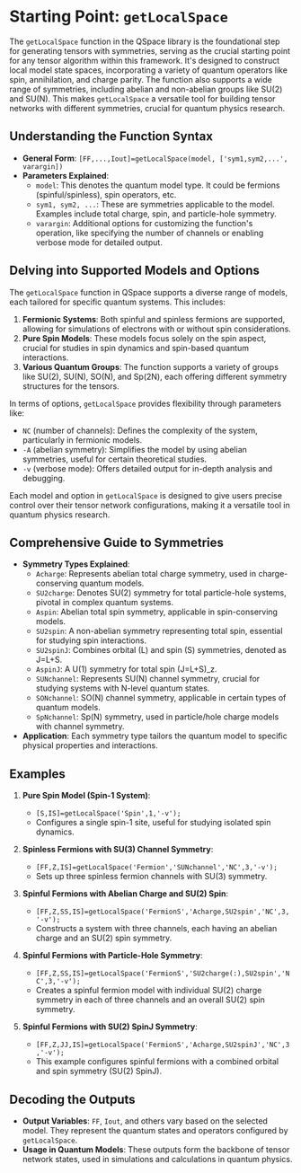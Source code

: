 # Starting Point: `getLocalSpace`

The `getLocalSpace` function in the QSpace library is the foundational step for generating tensors with symmetries, serving as the crucial starting point for any tensor algorithm within this framework. It's designed to construct local model state spaces, incorporating a variety of quantum operators like spin, annihilation, and charge parity. The function also supports a wide range of symmetries, including abelian and non-abelian groups like SU(2) and SU(N). This makes `getLocalSpace` a versatile tool for building tensor networks with different symmetries, crucial for quantum physics research.

## Understanding the Function Syntax

- **General Form**: `[FF,...,Iout]=getLocalSpace(model, ['sym1,sym2,...', varargin])`
- **Parameters Explained**:
    - `model`: This denotes the quantum model type. It could be fermions (spinful/spinless), spin operators, etc.
    - `sym1, sym2, ...`: These are symmetries applicable to the model. Examples include total charge, spin, and particle-hole symmetry.
    - `varargin`: Additional options for customizing the function's operation, like specifying the number of channels or enabling verbose mode for detailed output.

## Delving into Supported Models and Options

The `getLocalSpace` function in QSpace supports a diverse range of models, each tailored for specific quantum systems. This includes:

1. **Fermionic Systems**: Both spinful and spinless fermions are supported, allowing for simulations of electrons with or without spin considerations.
2. **Pure Spin Models**: These models focus solely on the spin aspect, crucial for studies in spin dynamics and spin-based quantum interactions.
3. **Various Quantum Groups**: The function supports a variety of groups like SU(2), SU(N), SO(N), and Sp(2N), each offering different symmetry structures for the tensors.

In terms of options, `getLocalSpace` provides flexibility through parameters like:

- `NC` (number of channels): Defines the complexity of the system, particularly in fermionic models.
- `-A` (abelian symmetry): Simplifies the model by using abelian symmetries, useful for certain theoretical studies.
- `-v` (verbose mode): Offers detailed output for in-depth analysis and debugging.

Each model and option in `getLocalSpace` is designed to give users precise control over their tensor network configurations, making it a versatile tool in quantum physics research.

## Comprehensive Guide to Symmetries

- **Symmetry Types Explained**:
    - `Acharge`: Represents abelian total charge symmetry, used in charge-conserving quantum models.
    - `SU2charge`: Denotes SU(2) symmetry for total particle-hole systems, pivotal in complex quantum systems.
    - `Aspin`: Abelian total spin symmetry, applicable in spin-conserving models.
    - `SU2spin`: A non-abelian symmetry representing total spin, essential for studying spin interactions.
    - `SU2spinJ`: Combines orbital (L) and spin (S) symmetries, denoted as J=L+S.
    - `AspinJ`: A U(1) symmetry for total spin (J=L+S)_z.
    - `SUNchannel`: Represents SU(N) channel symmetry, crucial for studying systems with N-level quantum states.
    - `SONchannel`: SO(N) channel symmetry, applicable in certain types of quantum models.
    - `SpNchannel`: Sp(N) symmetry, used in particle/hole charge models with channel symmetry.
- **Application**: Each symmetry type tailors the quantum model to specific physical properties and interactions.

## Examples

1. **Pure Spin Model (Spin-1 System)**:
    - `[S,IS]=getLocalSpace('Spin',1,'-v');`
    - Configures a single spin-1 site, useful for studying isolated spin dynamics.

2. **Spinless Fermions with SU(3) Channel Symmetry**:
    - `[FF,Z,IS]=getLocalSpace('Fermion','SUNchannel','NC',3,'-v');`
    - Sets up three spinless fermion channels with SU(3) symmetry.

3. **Spinful Fermions with Abelian Charge and SU(2) Spin**:
    - `[FF,Z,SS,IS]=getLocalSpace('FermionS','Acharge,SU2spin','NC',3,'-v');`
    - Constructs a system with three channels, each having an abelian charge and an SU(2) spin symmetry.

4. **Spinful Fermions with Particle-Hole Symmetry**:
    - `[FF,Z,SS,IS]=getLocalSpace('FermionS','SU2charge(:),SU2spin','NC',3,'-v');`
    - Creates a spinful fermion model with individual SU(2) charge symmetry in each of three channels and an overall SU(2) spin symmetry.

5. **Spinful Fermions with SU(2) SpinJ Symmetry**:
    - `[FF,Z,JJ,IS]=getLocalSpace('FermionS','Acharge,SU2spinJ','NC',3,'-v');`
    - This example configures spinful fermions with a combined orbital and spin symmetry (SU(2) SpinJ).

## Decoding the Outputs
- **Output Variables**: `FF`, `Iout`, and others vary based on the selected model. They represent the quantum states and operators configured by `getLocalSpace`.
- **Usage in Quantum Models**: These outputs form the backbone of tensor network states, used in simulations and calculations in quantum physics.

&nbsp;
